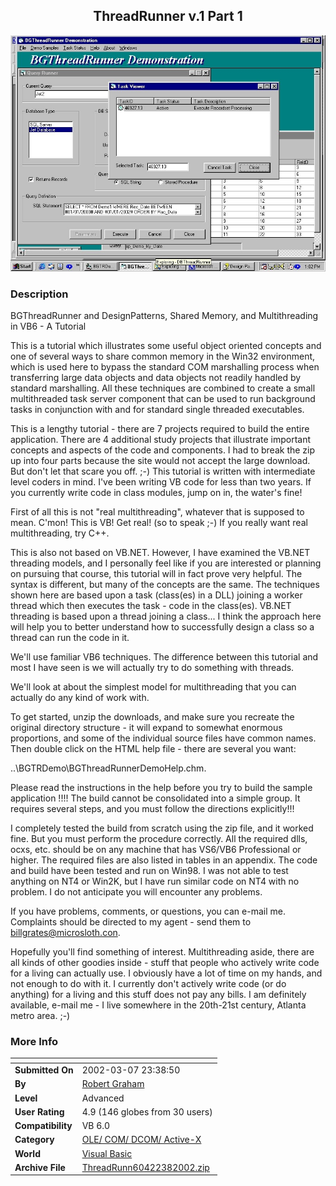 ﻿<div align="center">

## ThreadRunner v\.1 Part 1

<img src="PIC2002381246451867.jpg">
</div>

### Description

BGThreadRunner and DesignPatterns, Shared Memory, and Multithreading in VB6 - A Tutorial

This is a tutorial which illustrates some useful object oriented concepts and one of several ways to share common memory in the Win32 environment, which is used here to bypass the standard COM marshalling process when transferring large data objects and data objects not readily handled by standard marshalling. All these techniques are combined to create a small multithreaded task server component that can be used to run background tasks in conjunction with and for standard single threaded executables.

This is a lengthy tutorial - there are 7 projects required to build the entire application. There are 4 additional study projects that illustrate important concepts and aspects of the code and components. I had to break the zip up into four parts because the site would not accept the large download. But don't let that scare you off. ;-) This tutorial is written with intermediate level coders in mind. I've been writing VB code for less than two years. If you currently write code in class modules, jump on in, the water's fine!

First of all this is not "real multithreading", whatever that is supposed to mean. C'mon! This is VB! Get real! (so to speak ;-) If you really want real multithreading, try C++.

This is also not based on VB.NET. However, I have examined the VB.NET threading models, and I personally feel like if you are interested or planning on pursuing that course, this tutorial will in fact prove very helpful. The syntax is different, but many of the concepts are the same. The techniques shown here are based upon a task (class(es) in a DLL) joining a worker thread which then executes the task - code in the class(es). VB.NET threading is based upon a thread joining a class... I think the approach here will help you to better understand how to successfully design a class so a thread can run the code in it.

We'll use familiar VB6 techniques. The difference between this tutorial and most I have seen is we will actually try to do something with threads.

We'll look at about the simplest model for multithreading that you can actually do any kind of work with.

To get started, unzip the downloads, and make sure you recreate the original directory structure - it will expand to somewhat enormous proportions, and some of the individual source files have common names. Then double click on the HTML help file - there are several you want:

..\BGTRDemo\BGThreadRunnerDemoHelp.chm.

Please read the instructions in the help before you try to build the sample application !!!! The build cannot be consolidated into a simple group. It requires several steps, and you must follow the directions explicitly!!!

I completely tested the build from scratch using the zip file, and it worked fine. But you must perform the procedure correctly. All the required dlls, ocxs, etc. should be on any machine that has VS6/VB6 Professional or higher. The required files are also listed in tables in an appendix. The code and build have been tested and run on Win98. I was not able to test anything on NT4 or Win2K, but I have run similar code on NT4 with no problem. I do not anticipate you will encounter any problems.

If you have problems, comments, or questions, you can e-mail me. Complaints should be directed to my agent - send them to billgrates@microsloth.con.

Hopefully you'll find something of interest. Multithreading aside, there are all kinds of other goodies inside - stuff that people who actively write code for a living can actually use. I obviously have a lot of time on my hands, and not enough to do with it. I currently don't actively write code (or do anything) for a living and this stuff does not pay any bills. I am definitely available, e-mail me - I live somewhere in the 20th-21st century, Atlanta metro area. ;-)
 
### More Info
 


<span>             |<span>
---                |---
**Submitted On**   |2002-03-07 23:38:50
**By**             |[Robert Graham](https://github.com/Planet-Source-Code/PSCIndex/blob/master/ByAuthor/robert-graham.md)
**Level**          |Advanced
**User Rating**    |4.9 (146 globes from 30 users)
**Compatibility**  |VB 6\.0
**Category**       |[OLE/ COM/ DCOM/ Active\-X](https://github.com/Planet-Source-Code/PSCIndex/blob/master/ByCategory/ole-com-dcom-active-x__1-29.md)
**World**          |[Visual Basic](https://github.com/Planet-Source-Code/PSCIndex/blob/master/ByWorld/visual-basic.md)
**Archive File**   |[ThreadRunn60422382002\.zip](https://github.com/Planet-Source-Code/robert-graham-threadrunner-v-1-part-1__1-32466/archive/master.zip)








